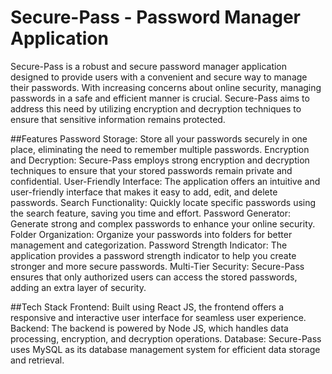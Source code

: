 # Secure-Pass - Password Manager Application

Secure-Pass is a robust and secure password manager application designed to provide users with a convenient and secure way to manage their passwords. With increasing concerns about online security, managing passwords in a safe and efficient manner is crucial. Secure-Pass aims to address this need by utilizing encryption and decryption techniques to ensure that sensitive information remains protected.

##Features
Password Storage: Store all your passwords securely in one place, eliminating the need to remember multiple passwords.
Encryption and Decryption: Secure-Pass employs strong encryption and decryption techniques to ensure that your stored passwords remain private and confidential.
User-Friendly Interface: The application offers an intuitive and user-friendly interface that makes it easy to add, edit, and delete passwords.
Search Functionality: Quickly locate specific passwords using the search feature, saving you time and effort.
Password Generator: Generate strong and complex passwords to enhance your online security.
Folder Organization: Organize your passwords into folders for better management and categorization.
Password Strength Indicator: The application provides a password strength indicator to help you create stronger and more secure passwords.
Multi-Tier Security: Secure-Pass ensures that only authorized users can access the stored passwords, adding an extra layer of security.

##Tech Stack
Frontend: Built using React JS, the frontend offers a responsive and interactive user interface for seamless user experience.
Backend: The backend is powered by Node JS, which handles data processing, encryption, and decryption operations.
Database: Secure-Pass uses MySQL as its database management system for efficient data storage and retrieval.
